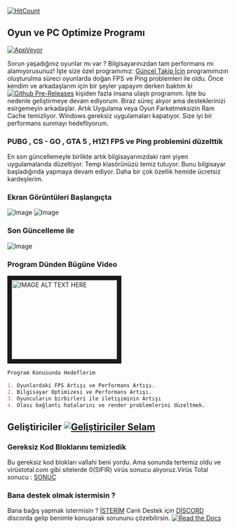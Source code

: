 [![HitCount](http://hits.dwyl.io/pr0gramc2/https://pr0gramc2.github.io/Bilgisayar-ve-Oyun-Optimize-Programi/.svg)](http://hits.dwyl.io/pr0gramc2/https://pr0gramc2.github.io/Bilgisayar-ve-Oyun-Optimize-Programi/)

## Oyun ve PC Optimize Programı
[![AppVeyor](https://img.shields.io/appveyor/ci/gruntjs/grunt.svg)](https://github.com/pr0gramc2/Bilgisayar-ve-Oyun-Optimize-Programi)

Sorun yaşadığınız oyunlar mı var ? Bilgisayarınızdan tam performans mı alamıyorusunuz! İşte size özel programımız: [Güncel Takip İçin](https://github.com/pr0gramc2/Bilgisayar-ve-Oyun-Optimize-Programi/releases) programımızın oluşturulma süreci oyunlarda doğan FPS ve Ping problemleri ile oldu. Önce kendim ve arkadaşlarım için bir şeyler yapayım derken baktım ki [![Github Pre-Releases](https://img.shields.io/github/downloads-pre/atom/atom/latest/total.svg)](https://github.com/pr0gramc2/Bilgisayar-ve-Oyun-Optimize-Programi/releases) kişiden fazla insana ulaştı programım. İşte bu nedenle geliştirmeye devam ediyorum. Biraz süreç alıyor ama desteklerinizi esirgemeyin arkadaşlar. Artık Uygulama veya Oyun Farketmeksizin Ram Cache temizliyor. Windows gereksiz uygulamaları kapatıyor. Size iyi bir performans sunmayı hedefliyorum.

### PUBG , CS - GO , GTA 5 , H1Z1 FPS ve Ping problemini düzelttik

En son güncellemeyle birlikte artık bilgisayarınızdaki ram yiyen uygulamalarıda düzeltiyor. Temp klasörünüzü temiz tutuyor. Bunu bilgisayar başladığında yapmaya devam ediyor. Daha bir çok özellik hemide ücretsiz kardeşlerim.


### Ekran Görüntüleri Başlangıçta
![Image](https://i.hizliresim.com/jQ37rr.png)
![Image](https://i.hizliresim.com/2E10Wq.png)

### Son Güncelleme ile 
![Image](https://i.hizliresim.com/XEAlPR.png)

### Program Dünden Bügüne Video
<a href="http://www.youtube.com/watch?feature=player_embedded&v=XFSNZOFlS1w
" target="_blank"><img src="http://img.youtube.com/vi/XFSNZOFlS1w/0.jpg" 
alt="IMAGE ALT TEXT HERE" width="240" height="180" border="10" /></a>

```markdown
Program Konusunda Hedeflerim

1. Oyunlardaki FPS Artışı ve Performans Artışı.
2. Bilgisayar Optimizesi ve Performans Artışı.
3. Oyuncuların birbirleri ile iletişiminin Artışı
4. Olası bağlantı hatalarını ve render problemlerini düzeltmek.
```

## Geliştiriciler [![Geliştiriciler Selam](https://img.shields.io/badge/contributions-welcome-brightgreen.svg?style=flat)](https://github.com/pr0gramc2/Bilgisayar-ve-Oyun-Optimize-Programi/issues)

### Gereksiz Kod Bloklarını temizledik

Bu gereksiz kod blokları vallahi beni yordu. Ama sonunda tertemiz oldu ve virüstotal.com gibi sitelerde 0(SIFIR) virüs sonucu alıyoruz.Virüs Total sonucu : [SONUÇ](https://www.virustotal.com/#/file/84489094dd31504be7ae668ee08cdb774db3217efa72cd18a090bb0278cecc97/detection)

### Bana destek olmak istermisin ?

Bana bağış yapmak istermisin ? [İSTERİM](http://www.bynogame.com/uzayadami) Canlı Destek için [DİSCORD](https://discord.gg/2WVN5Gt) discorda gelip benimle konuşarak sorununu çözebilirsin.
[![Read the Docs](https://img.shields.io/readthedocs/pip.svg)](https://github.com/pr0gramc2/Bilgisayar-ve-Oyun-Optimize-Programi/wiki)
